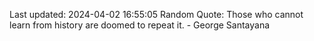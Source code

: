 Last updated: 2024-04-02 16:55:05
Random Quote: Those who cannot learn from history are doomed to repeat it. - George Santayana